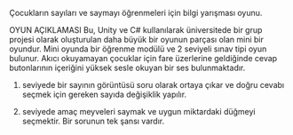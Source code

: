 Çocukların sayıları ve saymayı öğrenmeleri için bilgi yarışması oyunu.

OYUN AÇIKLAMASI
Bu, Unity ve C# kullanılarak üniversitede bir grup projesi olarak oluşturulan daha büyük bir oyunun parçası olan mini bir oyundur.
Mini oyunda bir öğrenme modülü ve 2 seviyeli sınav tipi oyun bulunur.
Akıcı okuyamayan çocuklar için fare üzerlerine geldiğinde cevap butonlarının içeriğini yüksek sesle okuyan bir ses bulunmaktadır.

1. seviyede bir sayının görüntüsü soru olarak ortaya çıkar ve doğru cevabı seçmek için gereken sayıda değişiklik yapılır.

2. seviyede amaç meyveleri saymak ve uygun miktardaki düğmeyi seçmektir. Bir sorunun tek şansı vardır.
